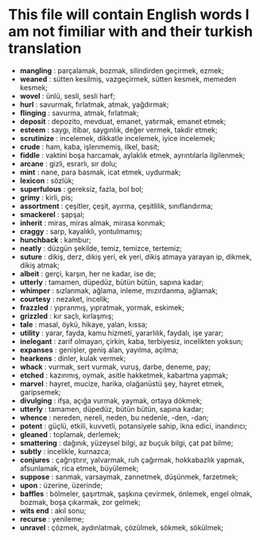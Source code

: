 # This file will contain English words I am not fimiliar with and their turkish translation

- **mangling** : parçalamak, bozmak, silindirden geçirmek, ezmek;
- **weaned** : sütten kesilmiş, vazgeçirmek, sütten kesmek, memeden kesmek;
- **wovel** : ünlü, sesli, sesli harf;
- **hurl** : savurmak, fırlatmak, atmak, yağdırmak;
- **flinging** : savurma, atmak, fırlatmak;
- **deposit** : depozito, mevduat, emanet, yatırmak, emanet etmek;
- **esteem** : saygı, itibar, saygınlık, değer vermek, takdir etmek;
- **scrutinize** : incelemek, dikkatle incelemek, iyice incelemek;
- **crude** : ham, kaba, işlenmemiş, ilkel, basit;
- **fiddle** : vaktini boşa harcamak, aylaklık etmek, ayrıntılarla ilgilenmek;
- **arcane** : gizli, esrarlı, sır dolu;
- **mint** : nane, para basmak, icat etmek, uydurmak;
- **lexicon** : sözlük;
- **superfulous** : gereksiz, fazla, bol bol;
- **grimy** : kirli, pis;
- **assortment** : çeşitler, çeşit, ayırma, çeşitlilik, sınıflandırma;
- **smackerel** : şapşal;
- **inherit** : miras, miras almak, mirasa konmak;
- **craggy** : sarp, kayalıklı, yontulmamış;
- **hunchback** : kambur;
- **neatly** : düzgün şekilde, temiz, temizce, tertemiz;
- **suture** : dikiş, derz, dikiş yeri, ek yeri, dikiş atmaya yarayan ip, dikmek, dikiş atmak;
- **albeit** : gerçi, karşın, her ne kadar, ise de;
- **utterly** : tamamen, düpedüz, bütün bütün, sapına kadar;
- **whimper** : sızlanmak, ağlama, inleme, mızırdanma, ağlamak;
- **courtesy** : nezaket, incelik;
- **frazzled** : yıpranmış, yıpratmak, yormak, eskimek;
- **grizzled** : kır saçlı, kırlaşmış;
- **tale** : masal, öykü, hikaye, yalan, kıssa;
- **utility** : yarar, fayda, kamu hizmeti, yararlılık, faydalı, işe yarar;
- **inelegant** : zarif olmayan, çirkin, kaba, terbiyesiz, incelikten yoksun;
- **expanses** : genişler, geniş alan, yayılma, açılma;
- **hearkens** : dinler, kulak vermek;
- **whack** : vurmak, sert vurmak, vuruş, darbe, deneme, pay;
- **etched** : kazınmış, oymak, asitle hakketmek, kabartma yapmak;
- **marvel** : hayret, mucize, harika, olağanüstü şey, hayret etmek, garipsemek;
- **divulging** : ifşa, açığa vurmak, yaymak, ortaya dökmek;
- **utterly** : tamamen, düpedüz, bütün bütün, sapına kadar;
- **whence** : nereden, nereli, neden, bu nedenle, -den, -dan;
- **potent** : güçlü, etkili, kuvvetli, potansiyele sahip, ikna edici, inandırıcı;
- **gleaned** : toplamak, derlemek;
- **smattering** : dağınık, yüzeysel bilgi, az buçuk bilgi, çat pat bilme;
- **subtly** : incelikle, kurnazca;
- **conjures** : çağrıştırır, yalvarmak, ruh çağırmak, hokkabazlık yapmak, afsunlamak, rica etmek, büyülemek;
- **suppose** : sanmak, varsaymak, zannetmek, düşünmek, farzetmek;
- **upon** : üzerine, üzerinde;
- **baffles** : bölmeler, şaşırtmak, şaşkına çevirmek, önlemek, engel olmak, bozmak, boşa çıkarmak, zor gelmek;
- **wits end** : akıl sonu;
- **recurse** : yenileme;
- **unravel** : çözmek, aydınlatmak, çözülmek, sökmek, sökülmek;